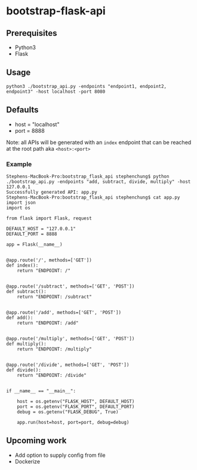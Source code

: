 # bootstrap-flask-api


## Prerequisites
- Python3
- Flask

## Usage
```
python3 ./bootstrap_api.py -endpoints "endpoint1, endpoint2, endpoint3" -host localhost -port 8080
```

## Defaults
- host = "localhost"
- port = 8888

Note: all APIs will be generated with an `index` endpoint that can be reached at the root path aka `<host>:<port>`

### Example
```
Stephens-MacBook-Pro:bootstrap_flask_api stephenchung$ python ./bootstrap_api.py -endpoints "add, subtract, divide, multiply" -host 127.0.0.1
Successfully generated API: app.py
Stephens-MacBook-Pro:bootstrap_flask_api stephenchung$ cat app.py
import json
import os

from flask import Flask, request

DEFAULT_HOST = "127.0.0.1"
DEFAULT_PORT = 8888

app = Flask(__name__)


@app.route('/', methods=['GET'])
def index():
    return "ENDPOINT: /"


@app.route('/subtract', methods=['GET', 'POST'])
def subtract():
    return "ENDPOINT: /subtract"


@app.route('/add', methods=['GET', 'POST'])
def add():
    return "ENDPOINT: /add"


@app.route('/multiply', methods=['GET', 'POST'])
def multiply():
    return "ENDPOINT: /multiply"


@app.route('/divide', methods=['GET', 'POST'])
def divide():
    return "ENDPOINT: /divide"


if __name__ == "__main__":

    host = os.getenv("FLASK_HOST", DEFAULT_HOST)
    port = os.getenv("FLASK_PORT", DEFAULT_PORT)
    debug = os.getenv("FLASK_DEBUG", True)

    app.run(host=host, port=port, debug=debug)
```

## Upcoming work
- Add option to supply config from file
- Dockerize
